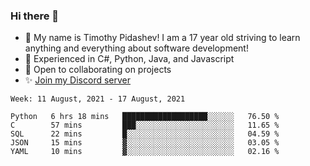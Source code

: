 ### Hi there 👋
- :adult: My name is Timothy Pidashev! I am a 17 year old striving to learn anything and everything about software development!
- :evergreen_tree: Experienced in C#, Python, Java, and Javascript
- 👯 Open to collaborating on projects
- ✨ [Join my Discord server](https://discord.gg/EDRjZdkGBG)

<!--START_SECTION:waka-->
```text
Week: 11 August, 2021 - 17 August, 2021

Python   6 hrs 18 mins   ███████████████████░░░░░░   76.50 % 
C        57 mins         ███░░░░░░░░░░░░░░░░░░░░░░   11.65 % 
SQL      22 mins         █░░░░░░░░░░░░░░░░░░░░░░░░   04.59 % 
JSON     15 mins         ▓░░░░░░░░░░░░░░░░░░░░░░░░   03.05 % 
YAML     10 mins         ▓░░░░░░░░░░░░░░░░░░░░░░░░   02.16 % 
```
<!--END_SECTION:waka-->

